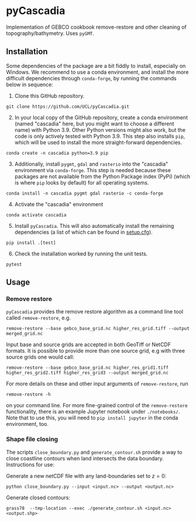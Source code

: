 # pyCascadia
Implementation of GEBCO cookbook remove-restore and other cleaning of topography/bathymetry. Uses `pyGMT`.

## Installation
Some dependencies of the package are a bit fiddly to install, especially on Windows.
We recommend to use a conda environment, and install the more difficult dependencies through `conda-forge`,
by running the commands below in sequence:
1. Clone this GitHub repository.
```
git clone https://github.com/UCL/pyCascadia.git
```
2. In your local copy of the GitHub repository, create a conda environment (named "cascadia" here, but you might want to choose a different name) with Python 3.9. Other Python versions might also work, but the code is only actively tested with Python 3.9. This step also installs `pip`, which will be used to install the more straight-forward dependencies.
```
conda create -n cascadia python=3.9 pip
```
3. Additionally, install `pygmt`, `gdal` and `rasterio` into the "cascadia" environment via `conda-forge`. This step is needed because these packages are not available from the Python Package index (PyPi) (which is where `pip` looks by default) for all operating systems.
```
conda install -n cascadia pygmt gdal rasterio -c conda-forge
```
4. Activate the "cascadia" environment
```
conda activate cascadia
```
5. Install `pyCascadia`. This will also automatically install the remaining dependencies (a list of which can be found in [setup.cfg](https://github.com/UCL/pyCascadia/blob/main/setup.cfg)).
```
pip install .[test]
```
6. Check the installation worked by running the unit tests.
```
pytest
```
## Usage

### Remove restore

`pyCascadia` provides the remove restore algorithm as a command line tool called `remove-restore`, e.g.
```
remove-restore --base gebco_base_grid.nc higher_res_grid.tiff --output merged_grid.nc
```
Input base and source grids are accepted in both GeoTiff or NetCDF formats. It is possible to provide more than one source grid, e.g with three source grids one would call:
```
remove-restore --base gebco_base_grid.nc higher_res_grid1.tiff higher_res_grid2.tiff higher_res_grid3 --output merged_grid.nc
```

For more details on these and other input arguments of `remove-restore`, run
```
remove-restore -h
```
on your command line.
For more fine-grained control of the `remove-restore` functionality, there is an example Jupyter notebook under `./notebooks/`. Note that to use this, you will need to `pip install jupyter` in the conda environment, too.

### Shape file closing

The scripts `close_boundary.py` and `generate_contour.sh` provide a way to close coastline contours when land intersects the data boundary. Instructions for use:

Generate a new netCDF file with any land-boundaries set to $z=0$:

`python close_boundary.py --input <input.nc> --output <output.nc>`

Generate closed contours:

`grass78  --tmp-location --exec ./generate_contour.sh <input.nc> <output.shp>`
